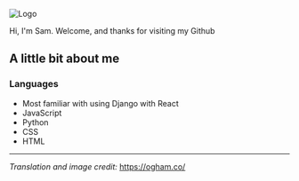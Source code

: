 ![Logo](https://res.cloudinary.com/dzhbg6go0/image/upload/v1691751421/CockapooClub/JobHunter/ProfileImageAugust2023_uwj6eq.jpg)

Hi, I'm Sam. Welcome, and thanks for visiting my Github


## A little bit about me




### Languages

- Most familiar with using Django with React
- JavaScript
- Python
- CSS
- HTML


_________________________________________________
*Translation and image credit:* https://ogham.co/


<!-- ### Hi there 👋 -->

<!--
**SamOBrienOlinger/SamOBrienOlinger** is a ✨ _special_ ✨ repository because its `README.md` (this file) appears on your GitHub profile.

Here are some ideas to get you started:

- 🔭 I’m currently working on ...
- 🌱 I’m currently learning ...
- 👯 I’m looking to collaborate on ...
- 🤔 I’m looking for help with ...
- 💬 Ask me about ...
- 📫 How to reach me: ...
- 😄 Pronouns: ...
- ⚡ Fun fact: ...
-->
